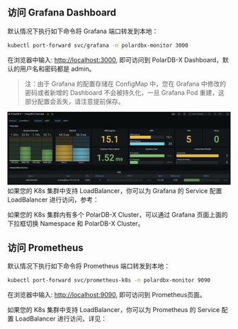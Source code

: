 ## 访问 Grafana Dashboard
默认情况下执行如下命令将 Grafana 端口转发到本地：

```bash
kubectl port-forward svc/grafana -n polardbx-monitor 3000
```

在浏览器中输入: [http://localhost:3000](http://localhost:3000), 即可访问到 PolarDB-X Dashboard，默认的用户名和密码都是 admin。
> 注：由于 Grafana 的配置存储在 ConfigMap 中，您在 Grafana 中修改的密码或者新增的 Dashboard 不会被持久化，一旦 Grafana Pod 重建，这部分配置会丢失，请注意提前保存。


![](./polardb-x-dashboard.png)
如果您的 K8s 集群中支持 LoadBalancer，你可以为 Grafana 的 Service 配置 LoadBalancer 进行访问，参考：

如果您的 K8s 集群内有多个 PolarDB-X Cluster，可以通过 Grafana 页面上面的下拉框切换 Namespace 和 PolarDB-X Cluster。

## 访问 Prometheus
默认情况下执行如下命令将 Prometheus 端口转发到本地：

```bash
kubectl port-forward svc/prometheus-k8s -n polardbx-monitor 9090
```

在浏览器中输入: [http://localhost:9090](http://localhost:9090), 即可访问到 Prometheus页面。

如果您的 K8s 集群中支持 LoadBalancer，你可以为 Prometheus 的 Service 配置 LoadBalancer 进行访问，详见：

